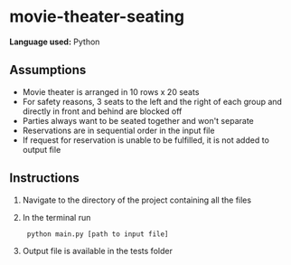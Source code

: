 # movie-theater-seating
**Language used:** Python

## Assumptions
- Movie theater is arranged in 10 rows x 20 seats
- For safety reasons, 3 seats to the left and the right of each group
and directly in front and behind are blocked off
- Parties always want to be seated together and won't separate
- Reservations are in sequential order in the input file
- If request for reservation is unable to be fulfilled, it is not added to output file

## Instructions
1. Navigate to the directory of the project containing all the files
2. In the terminal run 

        python main.py [path to input file]
        
3. Output file is available in the tests folder